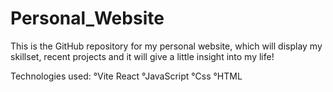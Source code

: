# Personal_Website


This is the GitHub repository for my personal website, which will display my skillset, recent projects and it will give a little insight into my life!

Technologies used:
°Vite React 
°JavaScript 
°Css 
°HTML 

